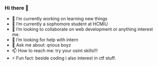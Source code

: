 ### Hi there 👋

- 🔭 I’m currently working on learning new things
- 🌱 I’m currently a sophomore student at HCMIU
- 👯 I’m looking to collaborate on web development or anything interest me.
- 🤔 I’m looking for help with intern 
- 💬 Ask me about: qrious boyz
- 📫 How to reach me: try your osint skills!!!
- ⚡ Fun fact: beside coding i also interest in ctf stuff.
